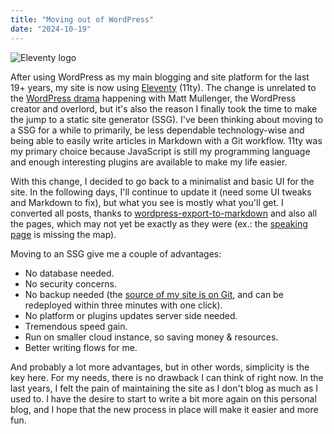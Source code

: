 ```yaml
---
title: "Moving out of WordPress"
date: "2024-10-19"
---
```


![Eleventy logo](../../images/11ty.svg)

After using WordPress as my main blogging and site platform for the last 19+ years, my site is now using [Eleventy](https://github.com/11ty/eleventy/) (11ty). The change is unrelated to the [WordPress drama](https://www.theverge.com/2024/9/27/24256361/wordpress-wp-engine-drama-explained-matt-mullenweg) happening with Matt Mullenger, the WordPress creator and overlord, but it's also the reason I finally took the time to make the jump to a static site generator (SSG). I've been thinking about moving to a SSG for a while to primarily, be less dependable technology-wise and being able to easily write articles in Markdown with a Git workflow. 11ty was my primary choice because JavaScript is still my programming language and enough interesting plugins are available to make my life easier.

With this change, I decided to go back to a minimalist and basic UI for the site. In the following days, I'll continue to update it (need some UI tweaks and Markdown to fix), but what you see is mostly what you'll get. I converted all posts, thanks to [wordpress-export-to-markdown](https://github.com/lonekorean/wordpress-export-to-markdown) and also all the pages, which may not yet be exactly as they were (ex.: the [speaking page](../../speaking) is missing the map).

Moving to an SSG give me a couple of advantages:

- No database needed.
- No security concerns.
- No backup needed (the [source of my site is on Git](https://github.com/fharper/blog), and can be redeployed within three minutes with one click).
- No platform or plugins updates server side needed.
- Tremendous speed gain.
- Run on smaller cloud instance, so saving money & resources.
- Better writing flows for me.

And probably a lot more advantages, but in other words, simplicity is the key here. For my needs, there is no drawback I can think of right now. In the last years, I felt the pain of maintaining the site as I don't blog as much as I used to. I have the desire to start to write a bit more again on this personal blog, and I hope that the new process in place will make it easier and more fun.
